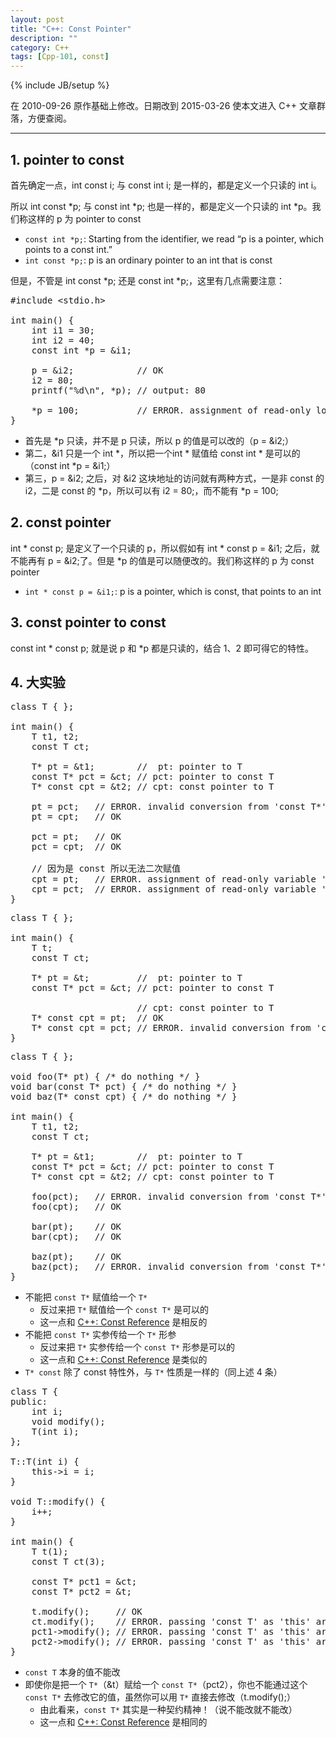 ```yaml
---
layout: post
title: "C++: Const Pointer"
description: ""
category: C++
tags: [Cpp-101, const]
---
```

{% include JB/setup %}

在 2010-09-26 原作基础上修改。日期改到 2015-03-26 使本文进入 C++ 文章群落，方便查阅。

-----

## 1. pointer to const

首先确定一点，int const i; 与 const int i; 是一样的，都是定义一个只读的 int i。 
 
所以 int const \*p; 与 const int \*p; 也是一样的，都是定义一个只读的 int \*p。我们称这样的 p 为 pointer to const

* `const int *p;`: Starting from the identifier, we read “p is a pointer, which points to a const int.” 
* `int const *p;`: p is an ordinary pointer to an int that is const

但是，不管是 int const \*p; 还是 const int \*p;，这里有几点需要注意：

<pre class="prettyprint linenums">
#include &lt;stdio.h&gt;  
  
int main() {  
	int i1 = 30;  
	int i2 = 40;  
	const int *p = &i1;  
	  
	p = &i2; 			// OK
	i2 = 80;  
	printf("%d\n", *p); // output: 80  
	  
	*p = 100; 			// ERROR. assignment of read-only location '*p'
}
</pre>

* 首先是 \*p 只读，并不是 p 只读，所以 p 的值是可以改的（p = &i2;）
* 第二，&i1 只是一个 int \*，所以把一个int \* 赋值给 const int \* 是可以的（const int \*p = &i1;）
* 第三，p = &i2; 之后，对 &i2 这块地址的访问就有两种方式，一是非 const 的 i2，二是 const 的 \*p，所以可以有 i2 = 80;，而不能有 \*p = 100;

## 2. const pointer

int \* const p; 是定义了一个只读的 p，所以假如有 int \* const p = &i1; 之后，就不能再有 p = &i2;了。但是 \*p 的值是可以随便改的。我们称这样的 p 为 const pointer

* `int * const p = &i1;`: p is a pointer, which is const, that points to an int

## 3. const pointer to const

const int \* const p; 就是说 p 和 \*p 都是只读的，结合 1、2 即可得它的特性。

## 4. <a name="rules"></a>大实验

<pre class="prettyprint linenums">
class T { };
  
int main() {  
	T t1, t2;
	const T ct;
	
	T* pt = &t1;		//  pt: pointer to T
	const T* pct = &ct; // pct: pointer to const T
	T* const cpt = &t2; // cpt: const pointer to T
	
	pt = pct; 	// ERROR. invalid conversion from 'const T*' to 'T*' 
	pt = cpt; 	// OK
	
	pct = pt; 	// OK
	pct = cpt; 	// OK
	
	// 因为是 const 所以无法二次赋值
	cpt = pt;	// ERROR. assignment of read-only variable 'cpt'
	cpt = pct;	// ERROR. assignment of read-only variable 'cpt'
}
</pre>

<pre class="prettyprint linenums">
class T { };

int main() {
	T t;
	const T ct;
	
	T* pt = &t;			//  pt: pointer to T
	const T* pct = &ct; // pct: pointer to const T
	
						// cpt: const pointer to T
	T* const cpt = pt;	// OK
	T* const cpt = pct; // ERROR. invalid conversion from 'const T*' to 'T*'
}
</pre>

<pre class="prettyprint linenums">
class T { };

void foo(T* pt) { /* do nothing */ }
void bar(const T* pct) { /* do nothing */ }
void baz(T* const cpt) { /* do nothing */ }

int main() {
	T t1, t2;
	const T ct;
	
	T* pt = &t1;		//  pt: pointer to T
	const T* pct = &ct; // pct: pointer to const T
	T* const cpt = &t2; // cpt: const pointer to T
	
	foo(pct); 	// ERROR. invalid conversion from 'const T*' to 'T*'
	foo(cpt);	// OK
	
	bar(pt); 	// OK
	bar(cpt);	// OK
	
	baz(pt);	// OK
	baz(pct);	// ERROR. invalid conversion from 'const T*' to 'T*'
}
</pre>

* 不能把 `const T*` 赋值给一个 `T*`
	* 反过来把 `T*` 赋值给一个 `const T*` 是可以的
	* 这一点和 [C++: Const Reference](/c++/2015/03/28/cpp-const-reference/#rules) 是相反的
* 不能把 `const T*` 实参传给一个 `T*` 形参
	* 反过来把 `T*` 实参传给一个 `const T*` 形参是可以的
	* 这一点和 [C++: Const Reference](/c++/2015/03/28/cpp-const-reference/#rules) 是类似的
* `T* const` 除了 const 特性外，与 `T*` 性质是一样的（同上述 4 条）

<pre class="prettyprint linenums">
class T {
public:
	int i;
	void modify();
	T(int i);
};

T::T(int i) {
	this->i = i;
}

void T::modify() {
	i++;
}

int main() {
	T t(1);
    const T ct(3);
    
    const T* pct1 = &ct;
    const T* pct2 = &t;	
    
    t.modify();		// OK
    ct.modify();	// ERROR. passing 'const T' as 'this' argument of 'void T::modify()' discards qualifiers
    pct1->modify();	// ERROR. passing 'const T' as 'this' argument of 'void T::modify()' discards qualifiers
    pct2->modify();	// ERROR. passing 'const T' as 'this' argument of 'void T::modify()' discards qualifiers
}
</pre>

* `const T` 本身的值不能改
* 即使你是把一个 `T*`（&t）赋给一个 `const T*`（pct2），你也不能通过这个 `const T*` 去修改它的值，虽然你可以用 `T*` 直接去修改（t.modify();）
	* 由此看来，`const T*` 其实是一种契约精神！（说不能改就不能改）
	* 这一点和 [C++: Const Reference](/c++/2015/03/28/cpp-const-reference/#rules) 是相同的